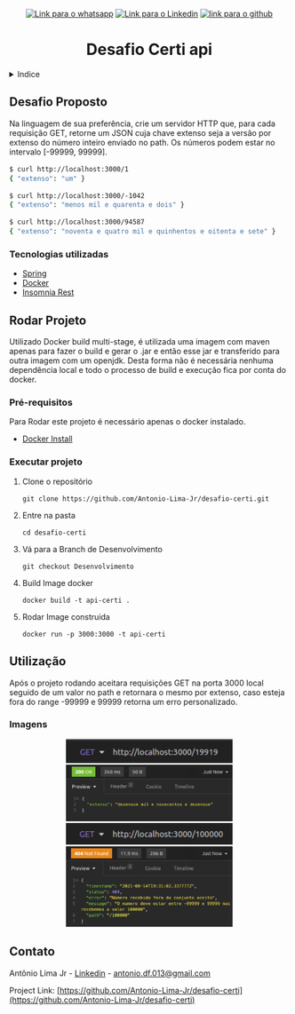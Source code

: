 <p align="center">
  <a href="https://api.whatsapp.com/send?phone=5561984443443&text=Ola%20Ant%C3%B4nio!" alt="WhatsApp">
  <img src="https://img.shields.io/badge/-WhatsApp-25d366?style=flat-square&labelColor=25d366&logo=whatsapp&logoColor=white&link=https://api.whatsapp.com/send?phone=5561984443443&text=Ola%20Ant%C3%B4nio!" alt="Link para o whatsapp"/></a>

  <a href="https://www.linkedin.com/in/antonio-lima-jr/" alt="Linkedin">
  <img src="https://img.shields.io/badge/-Linkedin-0e76a8?style=flat-square&logo=Linkedin&logoColor=white&link=https://www.linkedin.com/in/antonio-lima-jr/"  alt="Link para o Linkedin"/></a>

  <a href="https://github.com/Antonio-Lima-Jr" alt="Github">
  <img src="https://img.shields.io/badge/-GitHub-100000?style=flat-square&logo=github&logoColor=white&link=https://github.com/Antonio-Lima-Jr"  alt="link para o github"/></a>
</p>  
<h1 align="center">Desafio Certi api</h1>

<!-- TABLE OF CONTENTS -->
<details >
  <summary>Indice</summary>
  <ol>
    <li>
      <a href="#desafio-proposto">Desafio Proposto</a>
      <ul>
        <li><a href="#tecnologias-utilizadas">Tecnologias utilizadas</a></li>
      </ul>
    </li>
    <li>
      <a href="#rodar-Projeto">Rodar Projeto</a>
      <ul>
        <li><a href="#Pré-requisitos">Pré-requisitos</a></li>
        <li><a href="#executar-projeto">Executar projeto</a></li>
      </ul>
    </li>
    <li><a href="#utilização">Utilização</a>
      <ul>
         <li><a href="#imagens">Imagens</a></li>
      </ul>
    </li>
    <li><a href="#contato">Contato</a></li>
  </ol>
</details>

<!-- ABOUT THE PROJECT -->

## Desafio Proposto

Na linguagem de sua preferência, crie um servidor HTTP que, para cada requisição GET, retorne um JSON cuja chave extenso
seja a versão por extenso do número inteiro enviado no path. Os números podem estar no intervalo [-99999, 99999].

```bash
$ curl http://localhost:3000/1
{ "extenso": "um" }
```

```bash
$ curl http://localhost:3000/-1042
{ "extenso": "menos mil e quarenta e dois" }
```

```bash
$ curl http://localhost:3000/94587
{ "extenso": "noventa e quatro mil e quinhentos e oitenta e sete" }
```

### Tecnologias utilizadas

- [Spring](https://spring.io/)
- [Docker](https://www.docker.com/)
- [Insomnia Rest](https://insomnia.rest/)

<!-- GETTING STARTED -->

## Rodar Projeto

Utilizado Docker build multi-stage, é utilizada uma imagem com maven apenas para fazer o build e gerar o .jar e então
esse jar e transferido para outra imagem com um openjdk. Desta forma não é necessária nenhuma dependência local e todo o
processo de build e execução fica por conta do docker.

### Pré-requisitos

Para Rodar este projeto é necessário apenas o docker instalado.

- [Docker Install](https://docs.docker.com/get-docker/)

### Executar projeto

1. Clone o repositório
   ```shell
   git clone https://github.com/Antonio-Lima-Jr/desafio-certi.git
   ```
2. Entre na pasta
   ```shell
   cd desafio-certi
   ```
3. Vá para a Branch de Desenvolvimento
   ```
   git checkout Desenvolvimento
   ```
4. Build Image docker

   ```shell
   docker build -t api-certi .
   ```

5. Rodar Image construida
   ```shell
   docker run -p 3000:3000 -t api-certi
   ```

## Utilização

Após o projeto rodando aceitara requisições GET na porta 3000 local seguido de um valor no path e retornara o mesmo por
extenso, caso esteja fora do range -99999 e 99999 retorna um erro personalizado.

### Imagens

<p align="center">
   <img alt="Requisição" src="https://github.com/Antonio-Lima-Jr/desafio-certi/blob/main/screenshot/get19919.png" width="300"/>
   <img alt="Requisição" src="https://github.com/Antonio-Lima-Jr/desafio-certi/blob/main/screenshot/res19919.png" width="300"/>

   <img alt="Requisição" src="https://github.com/Antonio-Lima-Jr/desafio-certi/blob/main/screenshot/get100000.png" width="300"/>
   <img alt="Requisição" src="https://github.com/Antonio-Lima-Jr/desafio-certi/blob/main/screenshot/res100000.png" width="300"/>
</p>

## Contato

Antônio Lima Jr - [Linkedin](https://www.linkedin.com/in/antonio-lima-jr/) - antonio.df.013@gmail.com

Project Link: [https://github.com/Antonio-Lima-Jr/desafio-certi](https://github.com/Antonio-Lima-Jr/desafio-certi)

